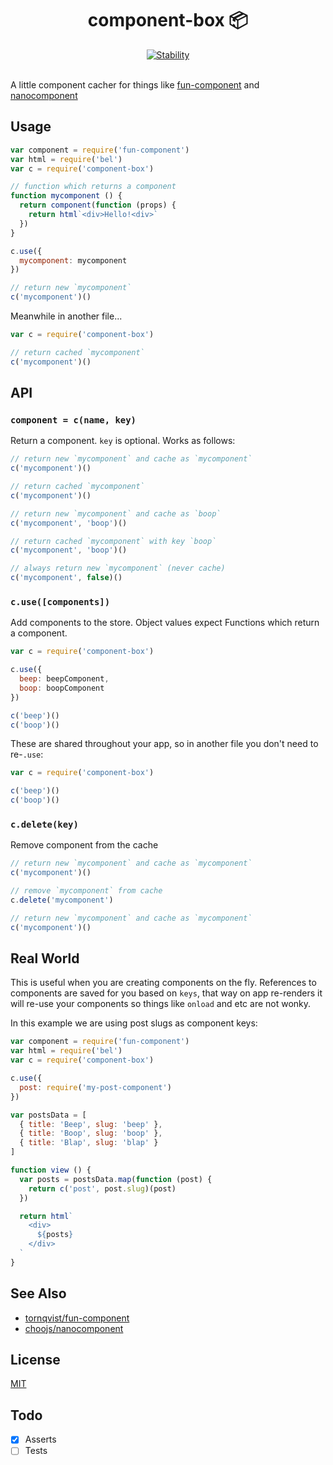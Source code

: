 <h1 align="center">component-box 📦</h1>

<div align="center">
  <a href="https://nodejs.org/api/documentation.html#documentation_stability_index">
    <img src="https://img.shields.io/badge/stability-experimental-orange.svg?style=flat-square" alt="Stability" />
  </a>
</div>

<br />

A little component cacher for things like [fun-component](https://github.com/tornqvist/fun-component) and [nanocomponent](https://github.com/choojs/nanocomponent)

## Usage

```js
var component = require('fun-component')
var html = require('bel')
var c = require('component-box')

// function which returns a component
function mycomponent () {
  return component(function (props) {
    return html`<div>Hello!<div>`
  })
}

c.use({
  mycomponent: mycomponent
})

// return new `mycomponent`
c('mycomponent')()
```

Meanwhile in another file...

```js
var c = require('component-box')

// return cached `mycomponent`
c('mycomponent')()
```

## API

### `component = c(name, key)`

Return a component. `key` is optional. Works as follows:

```js
// return new `mycomponent` and cache as `mycomponent`
c('mycomponent')()

// return cached `mycomponent`
c('mycomponent')()

// return new `mycomponent` and cache as `boop`
c('mycomponent', 'boop')()

// return cached `mycomponent` with key `boop`
c('mycomponent', 'boop')()

// always return new `mycomponent` (never cache)
c('mycomponent', false)()
```

### `c.use([components])`

Add components to the store. Object values expect Functions which return a component.

```js
var c = require('component-box')

c.use({
  beep: beepComponent,
  boop: boopComponent
})

c('beep')()
c('boop')()
```

 These are shared throughout your app, so in another file you don't need to re-`.use`:

```js
var c = require('component-box')

c('beep')()
c('boop')()
```

### `c.delete(key)`

Remove component from the cache

```js
// return new `mycomponent` and cache as `mycomponent`
c('mycomponent')()

// remove `mycomponent` from cache
c.delete('mycomponent')

// return new `mycomponent` and cache as `mycomponent`
c('mycomponent')()
```


## Real World

This is useful when you are creating components on the fly. References to components are saved for you based on `keys`, that way on app re-renders it will re-use your components so things like `onload` and etc are not wonky. 

In this example we are using post slugs as component keys:

```js
var component = require('fun-component')
var html = require('bel')
var c = require('component-box')

c.use({
  post: require('my-post-component')
})

var postsData = [
  { title: 'Beep', slug: 'beep' },
  { title: 'Boop', slug: 'boop' },
  { title: 'Blap', slug: 'blap' }
]

function view () {
  var posts = postsData.map(function (post) {
    return c('post', post.slug)(post)
  })

  return html`
    <div>
      ${posts}
    </div>
  `
}

```

## See Also

- [tornqvist/fun-component](https://github.com/tornqvist/fun-component)
- [choojs/nanocomponent](https://github.com/choojs/nanocomponent)

## License

[MIT](https://tldrlegal.com/license/mit-license)

## Todo

- [x] Asserts
- [ ] Tests
